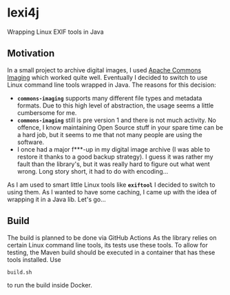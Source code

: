 # lexi4j
Wrapping Linux EXIF tools in Java

## Motivation
In a small project to archive digital images, I used [Apache Commons Imaging][commons-imaging] which worked quite well. Eventually I decided to switch to use Linux command line tools wrapped in Java. The reasons for this decision:

* **`commons-imaging`** supports many different file types and metadata formats. Due to this high level of abstraction, the usage seems a little cumbersome for me.
* **`commons-imaging`** still is pre version 1 and there is not much activity. No offence, I know maintaining Open Source stuff in your spare time can be a hard job, but it seems to me that not many people are using the software.
* I once had a major f***-up in my digital image archive (I was able to restore it thanks to a good backup strategy). I guess it was rather my fault than the library's, but it was really hard to figure out what went wrong. Long story short, it had to do with encoding...

As I am used to smart little Linux tools like **`exiftool`** I decided to switch to using them. As I wanted to have some caching, I came up with the idea of wrapping it in a Java lib. Let's go...

## Build
The build is planned to be done via GitHub Actions
As the library relies on certain Linux command line tools, its tests use these tools. To allow for testing, the Maven build should be executed in a container that has these tools installed. Use

    build.sh

to run the build inside Docker.

[commons-imaging]: https://commons.apache.org/proper/commons-imaging/
